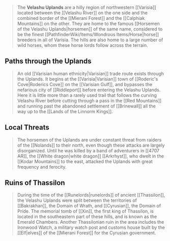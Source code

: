> The **Velashu Uplands** are a hilly region of northwestern [[Varisia]] located between the [[Velashu River]] on the one side and the combined border of the [[Mierani Forest]] and the [[Calphiak Mountains]] on the other. They are home to the famous [[Horsemen of the Velashu Uplands|horsemen]] of the same name, considered to be the finest [[PathfinderWiki/Items/Wondrous Items/Horse|horse]] breeders in all of Varisia. The hills are also home to a large number of wild horses, whom these horse lords follow across the terrain.



## Paths through the Uplands

> An old [[Varisian human ethnicity|Varisian]] trade route exists through the Uplands. It begins at the [[Varisia|Varisian]] town of [[Roderic's Cove|Roderics Cove]] on the [[Varisian Gulf]], and bypasses the nefarious city of [[Riddleport]] before entering the Velashu Uplands. Here it is little more than a rarely used trail that follows the curving Velashu River before cutting through a pass in the [[Red Mountains]] and running past the abandoned settlement of [[Brinewall]] all the way up to the [[Lands of the Linnorm Kings]].


## Local Threats

> The horsemen of the Uplands are under constant threat from raiders of the [[Nolands]] to their north, even though these attacks are largely disorganized. Until he was killed by a band of adventurers in [[4707 AR]], the [[White dragon|white dragon]] [[Arkrhyst]], who dwelt in the [[Kodar Mountains]] to the east, attacked the Uplands with great frequency and ferocity.


## Ruins of Thassilon

> During the time of the [[Runelords|runelords]] of ancient [[Thassilon]], the Velashu Uplands were split between the territories of [[Bakrakhan]], the Domain of Wrath, and [[Cyrusian]], the Domain of Pride. The memorial tomb of [[Xin]], the first king of Thassilon, is located in the southeastern part of these hills, and is known as the Emerald Chambers.
> Another Thassilonian ruin in the area includes the Ironwood Watch, a military watch post and customs house built by the [[Elf|elves]] of the [[Mierani Forest]] for the Cyrusian government.








